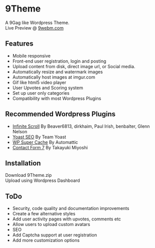 # 9Theme

A 9Gag like Wordpress Theme. <br>
Live Preview @ [9webm.com](http://9webm.com)

## Features

* Mobile responsive
* Front-end user registration, login and posting
* Upload content from disk, direct image url, or Social media.
* Automatically resize and watermark images
* Automatically host images at imgur.com
* Gif like html5 video player
* User Upvotes and Scoring system
* Set up user only categories
* Compatibility with most Wordpress Plugins

## Recommended Wordpress Plugins
* [Infinite Scroll](https://wordpress.org/plugins/infinite-scroll/) By Beaver6813, dirkhaim, Paul Irish, benbalter, Glenn Nelson
* [Yoast SEO](https://wordpress.org/plugins/wordpress-seo/) By Team Yoast
* [WP Super Cache](https://wordpress.org/plugins/wp-super-cache/) By Automattic
* [Contact Form 7](https://wordpress.org/plugins/contact-form-7/) By Takayuki Miyoshi

## Installation
Download 9Theme.zip <br>
Upload using Wordpress Dashboard <br>

## ToDo
* Security, code quality and documentation improvements
* Create a few alternative styles
* Add user activity pages with upvotes, comments etc
* Allow users to upload custom avatars
* SEO
* Add Captcha support at user registration
* Add more customization options
